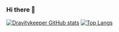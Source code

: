 ### Hi there 👋

<!--
**dravitykeeper/dravitykeeper** is a ✨ _special_ ✨ repository because its `README.md` (this file) appears on your GitHub profile.

Here are some ideas to get you started:

- 🔭 I’m currently working on ...
- 🌱 I’m currently learning ...
- 👯 I’m looking to collaborate on ...
- 🤔 I’m looking for help with ...
- 💬 Ask me about ...
- 📫 How to reach me: ...
- 😄 Pronouns: ...
- ⚡ Fun fact: ...
-->

[![Dravitykeeper GitHub stats](https://github-readme-stats.vercel.app/api?username=dravitykeeper)](https://github.com/anuraghazra/github-readme-stats)
[![Top Langs](https://github-readme-stats.vercel.app/api/top-langs/?username=dravitykeeper&layout=compact)](https://github.com/anuraghazra/github-readme-stats)
